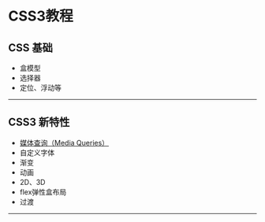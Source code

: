 # CSS3教程

## CSS 基础
- 盒模型
- 选择器
- 定位、浮动等

---

## CSS3 新特性
- [媒体查询（Media Queries）](https://github.com/qieyif/Learn-CSS/blob/master/media-query.md)
- 自定义字体
- 渐变
- 动画
- 2D、3D
- flex弹性盒布局
- 过渡

---




